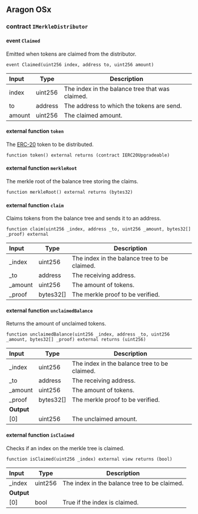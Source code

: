 ## Aragon OSx

###  contract `IMerkleDistributor`

####  event `Claimed`

Emitted when tokens are claimed from the distributor.

```solidity
event Claimed(uint256 index, address to, uint256 amount) 
```

| Input | Type | Description |
|:----- | ---- | ----------- |
| index | uint256 | The index in the balance tree that was claimed. |
| to | address | The address to which the tokens are send. |
| amount | uint256 | The claimed amount. |

#### external function `token`

The [ERC-20](https://eips.ethereum.org/EIPS/eip-20) token to be distributed.

```solidity
function token() external returns (contract IERC20Upgradeable) 
```

#### external function `merkleRoot`

The merkle root of the balance tree storing the claims.

```solidity
function merkleRoot() external returns (bytes32) 
```

#### external function `claim`

Claims tokens from the balance tree and sends it to an address.

```solidity
function claim(uint256 _index, address _to, uint256 _amount, bytes32[] _proof) external 
```

| Input | Type | Description |
|:----- | ---- | ----------- |
| _index | uint256 | The index in the balance tree to be claimed. |
| _to | address | The receiving address. |
| _amount | uint256 | The amount of tokens. |
| _proof | bytes32[] | The merkle proof to be verified. |

#### external function `unclaimedBalance`

Returns the amount of unclaimed tokens.

```solidity
function unclaimedBalance(uint256 _index, address _to, uint256 _amount, bytes32[] _proof) external returns (uint256) 
```

| Input | Type | Description |
|:----- | ---- | ----------- |
| _index | uint256 | The index in the balance tree to be claimed. |
| _to | address | The receiving address. |
| _amount | uint256 | The amount of tokens. |
| _proof | bytes32[] | The merkle proof to be verified. |
| **Output** | |
| [0] | uint256 | The unclaimed amount. |

#### external function `isClaimed`

Checks if an index on the merkle tree is claimed.

```solidity
function isClaimed(uint256 _index) external view returns (bool) 
```

| Input | Type | Description |
|:----- | ---- | ----------- |
| _index | uint256 | The index in the balance tree to be claimed. |
| **Output** | |
| [0] | bool | True if the index is claimed. |

